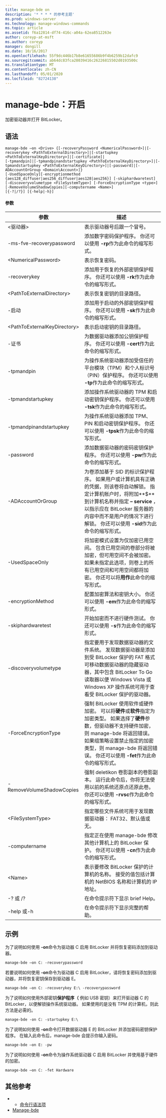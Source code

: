 ```yaml
---
title: manage-bde on
description: '* * * * 的参考主题'
ms.prod: windows-server
ms.technology: manage-windows-commands
ms.topic: article
ms.assetid: f6a12814-df74-416c-a04a-62ea8512263e
author: coreyp-at-msft
ms.author: coreyp
manager: dongill
ms.date: 10/16/2017
ms.openlocfilehash: 55f9dc446b17b8e61655686b9f4b6259b12dafc9
ms.sourcegitcommit: ab64dc83fca28039416c26226815502d0193500c
ms.translationtype: MT
ms.contentlocale: zh-CN
ms.lasthandoff: 05/01/2020
ms.locfileid: "82724138"
---
```

# <a name="manage-bde-on"></a>manage-bde：开启



加密驱动器并打开 BitLocker。

## <a name="syntax"></a>语法

```
manage-bde –on <Drive> {[-recoveryPassword <NumericalPassword>]|[-recoverykey <PathToExternalDirectory>]|[-startupkey <PathToExternalKeyDirectory>]|[-certificate]|
[-tpmandpin]|[-tpmandpinandstartupkey <PathToExternalKeyDirectory>]|[-tpmandstartupkey <PathToExternalKeyDirectory>]|[-password]|[-ADAccountOrGroup <Domain\Account>]}
[-UsedSpaceOnly][-encryptionmethod {aes128_diffuser|aes256_diffuser|aes128|aes256}] [-skiphardwaretest] [-discoveryvolumetype <FileSystemType>] [-ForceEncryptionType <type>] [-RemoveVolumeShadowCopies][-computername <Name>] 
[{-?|/?}] [{-help|-h}]
```

#### <a name="parameters"></a>参数

|参数|描述|
|---------|-----------|
|\<驱动器>|表示驱动器号后跟一个冒号。|
|-ms-fve-recoverypassword|添加数字密码保护程序。 你还可以使用 **-rp**作为此命令的缩写形式。|
|\<NumericalPassword>|表示恢复密码。|
|-recoverykey|添加用于恢复的外部密钥保护程序。 你还可以使用 **-rk**作为此命令的缩写形式。|
|\<PathToExternalDirectory>|表示恢复密钥的目录路径。|
|-启动|添加用于启动的外部密钥保护程序。 你还可以使用 **-sk**作为此命令的缩写形式。|
|\<PathToExternalKeyDirectory>|表示启动密钥的目录路径。|
|-证书|为数据驱动器添加公钥保护程序。 你还可以使用 **-cert**作为此命令的缩写形式。|
|-tpmandpin|为操作系统驱动器添加受信任的平台模块（TPM）和个人标识号（PIN）保护程序。 你还可以使用 **-tp**作为此命令的缩写形式。|
|-tpmandstartupkey|添加操作系统驱动器的 TPM 和启动密钥保护程序。 你还可以使用 **-tsk**作为此命令的缩写形式。|
|-tpmandpinandstartupkey|为操作系统驱动器添加 TPM、PIN 和启动密钥保护程序。 你还可以使用 **-tpsk**作为此命令的缩写形式。|
|-password|添加数据驱动器的密码密钥保护程序。 你还可以使用 **-pw**作为此命令的缩写形式。|
|-ADAccountOrGroup|为卷添加基于 SID 的标识保护程序。 如果用户或计算机具有正确的凭据，则该卷将自动解锁。 指定计算机帐户时，将附加**$** 到计算机名称并指定 **– service** ，以指示应在 BitLocker 服务器的内容中而不是用户的情况下进行解锁。 你还可以使用 **-sid**作为此命令的缩写形式。|
|-UsedSpaceOnly|将加密模式设置为仅加密已用空间。 包含已用空间的卷部分将被加密，但可用空间不会被加密。 如果未指定此选项，则卷上的所有已用空间和可用空间都将加密。 你还可以将**用作**此命令的缩写形式。|
|-encryptionMethod|配置加密算法和密钥大小。 你还可以使用 **-em**作为此命令的缩写形式。|
|-skiphardwaretest|开始加密而不进行硬件测试。 你还可以使用 **-s**作为此命令的缩写形式。|
|-discoveryvolumetype|指定要用于发现数据驱动器的文件系统。 发现数据驱动器是添加到受 BitLocker 保护的 FAT 格式可移动数据驱动器的隐藏驱动器，其中包含 BitLocker To Go 读取器以便 Windows Vista 或 Windows XP 操作系统可用于查看受 BitLocker 保护的驱动器。|
|-ForceEncryptionType|强制 BitLocker 使用软件或硬件加密。 可以将**硬件**或**软件**指定为加密类型。 如果选择了**硬件**参数，但驱动器不支持硬件加密，则 manage-bde 将返回错误。 如果组策略设置禁止指定的加密类型，则 manage-bde 将返回错误。 你还可以使用 **-fet**作为此命令的缩写形式。|
|-RemoveVolumeShadowCopies|强制 deletikon 卷影副本的卷影副本。 运行此命令后，你将无法使用以前的系统还原点还原此卷。 你还可以使用 **-rvsc**作为此命令的缩写形式。|
|\<FileSystemType>|指定哪些文件系统可用于发现数据驱动器： FAT32、默认值或无。|
|-computername|指定正在使用 manage-bde 修改其他计算机上的 BitLocker 保护。 你还可以使用 **-cn**作为此命令的缩写形式。|
|\<Name>|表示要修改 BitLocker 保护的计算机的名称。 接受的值包括计算机的 NetBIOS 名称和计算机的 IP 地址。|
|-? 或 /?|在命令提示符下显示 brief Help。|
|-help 或-h|在命令提示符下显示完整的帮助。|

## <a name="examples"></a>示例

为了说明如何使用 **-on**命令为驱动器 C 启用 BitLocker 并将恢复密码添加到驱动器。
```
manage-bde –on C: -recoverypassword
```
若要说明如何使用 **-on**命令为驱动器 C 启用 BitLocker，请将恢复密码添加到驱动器，并将恢复密钥保存到驱动器 E。
```
manage-bde –on C: -recoverykey E:\ -recoverypassword
```
为了说明如何使用外部密钥**保护程序（** 例如 USB 密钥）来打开驱动器 C 的 BitLocker，以便解锁操作系统驱动器。 如果使用的是没有 TPM 的计算机，则此方法是必需的。
```
manage-bde -on C: -startupkey E:\
```
为了说明如何使用 **-on**命令打开数据驱动器 E 的 BitLocker 并添加密码密钥保护程序。 在输入此命令后，manage-bde 会提示你输入密码。
```
manage-bde –on E: -pw
```
为了说明如何使用 **-on**命令为操作系统驱动器 C 启用 BitLocker 并使用基于硬件的加密。
```
manage-bde –on C: -fet Hardware
```

## <a name="additional-references"></a>其他参考

-   - [命令行语法项](command-line-syntax-key.md)
-   [Manage-bde](manage-bde.md)